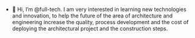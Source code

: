 - 👋 Hi, I’m @full-tech.
I am very interested in learning new technologies and innovation,
to help the future of the area of architecture and engineering increase the quality,
 process development and the cost of deploying the architectural project and the construction steps.
